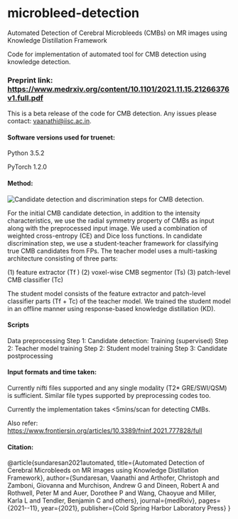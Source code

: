 # microbleed-detection
Automated Detection of Cerebral Microbleeds (CMBs) on MR images using Knowledge Distillation Framework

Code for implementation of automated tool for CMB detection using knowledge detection.

### Preprint link: https://www.medrxiv.org/content/10.1101/2021.11.15.21266376v1.full.pdf

This is a beta release of the code for CMB detection. Any issues please contact: vaanathi@iisc.ac.in.

#### Software versions used for truenet:

Python 3.5.2

PyTorch 1.2.0

#### Method:
<img
src="images/main_architecture_final.png"
alt="Candidate detection and discrimination steps for CMB detection."
/>

For the initial CMB candidate detection, in addition to the intensity characteristics, we use the radial symmetry property of CMBs as input along with the preprocessed input image. We used a combination of weighted cross-entropy (CE) and Dice loss functions. In candidate discrimination step, we use a student-teacher framework for classifying true CMB candidates from FPs. The teacher model uses a multi-tasking architecture consisting of three parts: 

(1) feature extractor (Tf ) 
(2) voxel-wise CMB segmentor (Ts) 
(3) patch-level CMB classifier (Tc)

The student model consists of the feature extractor and patch-level classifier parts (Tf + Tc) of the teacher model. We trained the student model in an offline manner using response-based knowledge distillation (KD). 

#### Scripts

Data preprocessing
Step 1: Candidate detection: Training (supervised)
Step 2: Teacher model training 
Step 2: Student model training
Step 3: Candidate postprocessing

#### Input formats and time taken:
Currently nifti files supported and any single modality (T2* GRE/SWI/QSM) is sufficient. Similar file types supported by preprocessing codes too.

Currently the implementation takes <5mins/scan for detecting CMBs.


Also refer: https://www.frontiersin.org/articles/10.3389/fninf.2021.777828/full

#### Citation:

@article{sundaresan2021automated,
  title={Automated Detection of Cerebral Microbleeds on MR images using Knowledge Distillation Framework},
  author={Sundaresan, Vaanathi and Arthofer, Christoph and Zamboni, Giovanna and Murchison, Andrew G and Dineen, Robert A and Rothwell, Peter M and Auer, Dorothee P and Wang, Chaoyue and Miller, Karla L and Tendler, Benjamin C and others},
  journal={medRxiv},
  pages={2021--11},
  year={2021},
  publisher={Cold Spring Harbor Laboratory Press}
}

